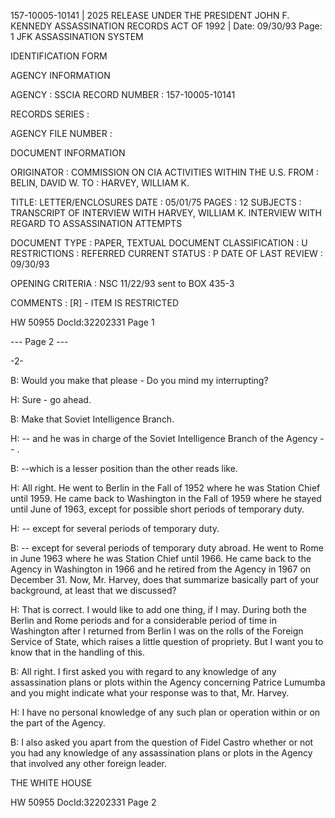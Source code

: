 157-10005-10141 | 2025 RELEASE UNDER THE PRESIDENT JOHN F. KENNEDY ASSASSINATION RECORDS ACT OF 1992 |
Date: 09/30/93
Page: 1
JFK ASSASSINATION SYSTEM

IDENTIFICATION FORM

AGENCY INFORMATION

AGENCY : SSCIA
RECORD NUMBER : 157-10005-10141

RECORDS SERIES :

AGENCY FILE NUMBER :

DOCUMENT INFORMATION

ORIGINATOR : COMMISSION ON CIA ACTIVITIES WITHIN THE U.S.
FROM : BELIN, DAVID W.
TO : HARVEY, WILLIAM K.

TITLE:
LETTER/ENCLOSURES
DATE : 05/01/75
PAGES : 12
SUBJECTS :
TRANSCRIPT OF INTERVIEW WITH HARVEY, WILLIAM K.
INTERVIEW WITH REGARD TO ASSASSINATION ATTEMPTS

DOCUMENT TYPE : PAPER, TEXTUAL DOCUMENT
CLASSIFICATION : U
RESTRICTIONS : REFERRED
CURRENT STATUS : P
DATE OF LAST REVIEW : 09/30/93

OPENING CRITERIA :
NSC
11/22/93
sent to
BOX 435-3

COMMENTS :
[R] - ITEM IS RESTRICTED

HW 50955 DocId:32202331 Page 1

--- Page 2 ---

-2-

B: Would you make that please - Do you mind my interrupting?

H: Sure - go ahead.

B: Make that Soviet Intelligence Branch.

H: -- and he was in charge of the Soviet Intelligence
Branch of the Agency -- .

B: --which is a lesser position than the other reads
like.

H: All right. He went to Berlin in the Fall of 1952
where he was Station Chief until 1959. He came
back to Washington in the Fall of 1959 where he stayed until
June of 1963, except for possible short periods of temporary duty.

H: -- except for several periods of temporary duty.

B: -- except for several periods of temporary duty
abroad. He went to Rome in June 1963 where he was
Station Chief until 1966. He came back to the Agency
in Washington in 1966 and he retired from the Agency in 1967
on December 31. Now, Mr. Harvey, does that summarize basically
part of your background, at least that we discussed?

H: That is correct. I would like to add one thing, if I
may. During both the Berlin and Rome periods and for a considerable
period of time in Washington after I returned from Berlin I
was on the rolls of the Foreign Service of State, which raises
a little question of propriety. But I want you to know that
in the handling of this.

B: All right. I first asked you with regard to any
knowledge of any assassination plans or plots within
the Agency concerning Patrice Lumumba and you might indicate
what your response was to that, Mr. Harvey.

H: I have no personal knowledge of any such plan or
operation within or on the part of the Agency.

B: I also asked you apart from the question of Fidel
Castro whether or not you had any knowledge of
any assassination plans or plots in the Agency that involved
any other foreign leader.

THE WHITE HOUSE

HW 50955 DocId:32202331 Page 2
